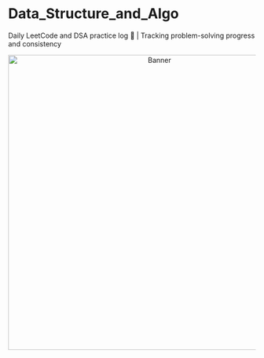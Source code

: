 # Data_Structure_and_Algo
Daily LeetCode and DSA practice log 📘 | Tracking problem-solving progress and consistency
<p align="center">
  <img src="images/banner.png" alt="Banner" width="600"/>
</p>

